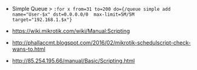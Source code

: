 - Simple Queue > `:for x from=31 to=200 do={/queue simple add name="User-$x" dst=0.0.0.0/0  max-limit=5M/5M target="192.168.1.$x"}`





- https://wiki.mikrotik.com/wiki/Manual:Scripting
- http://phallaccmt.blogspot.com/2016/02/mikrotik-schedulscript-check-wans-to.html
- http://85.254.195.66/manual/Basic/Scripting.html
